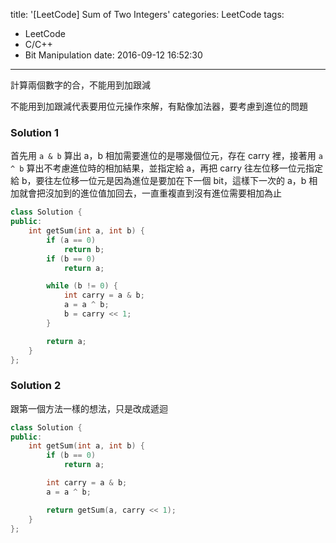title: '[LeetCode] Sum of Two Integers'
categories: LeetCode
tags:
- LeetCode
- C/C++
- Bit Manipulation
date: 2016-09-12 16:52:30
---
計算兩個數字的合，不能用到加跟減

<!-- more -->

不能用到加跟減代表要用位元操作來解，有點像加法器，要考慮到進位的問題

### Solution 1

首先用 `a & b` 算出 a，b 相加需要進位的是哪幾個位元，存在 carry 裡，接著用 `a ^ b` 算出不考慮進位時的相加結果，並指定給 a，再把 carry 往左位移一位元指定給 b，要往左位移一位元是因為進位是要加在下一個 bit，這樣下一次的 a，b 相加就會把沒加到的進位值加回去，一直重複直到沒有進位需要相加為止

``` c++
class Solution {
public:
    int getSum(int a, int b) {
        if (a == 0)
            return b;
        if (b == 0)
            return a;

        while (b != 0) {
            int carry = a & b;
            a = a ^ b;
            b = carry << 1;
        }

        return a;
    }
};
```

### Solution 2

跟第一個方法一樣的想法，只是改成遞迴

``` c++
class Solution {
public:
    int getSum(int a, int b) {
        if (b == 0)
            return a;

        int carry = a & b;
        a = a ^ b;

        return getSum(a, carry << 1);
    }
};
```
